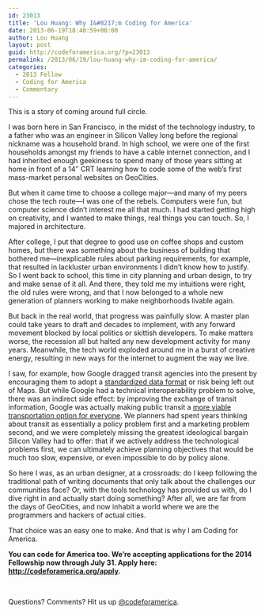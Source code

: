 ```yaml
---
id: 23013
title: 'Lou Huang: Why I&#8217;m Coding for America'
date: 2013-06-19T18:40:59+00:00
author: Lou Huang
layout: post
guid: http://codeforamerica.org/?p=23013
permalink: /2013/06/19/lou-huang-why-im-coding-for-america/
categories:
  - 2013 Fellow
  - Coding for America
  - Commentary
---
```

This is a story of coming around full circle.

I was born here in San Francisco, in the midst of the technology industry, to a father who was an engineer in Silicon Valley long before the regional nickname was a household brand. In high school, we were one of the first households amongst my friends to have a cable internet connection, and I had inherited enough geekiness to spend many of those years sitting at home in front of a 14&#8243; CRT learning how to code some of the web&#8217;s first mass-market personal websites on GeoCities.

But when it came time to choose a college major—and many of my peers chose the tech route—I was one of the rebels. Computers were fun, but computer science didn&#8217;t interest me all that much. I had started getting high on creativity, and I wanted to make things, real things you can touch. So, I majored in architecture.

After college, I put that degree to good use on coffee shops and custom homes, but there was something about the business of building that bothered me—inexplicable rules about parking requirements, for example, that resulted in lackluster urban environments I didn&#8217;t know how to justify. So I went back to school, this time in city planning and urban design, to try and make sense of it all. And there, they told me my intuitions were right, the old rules were wrong, and that I now belonged to a whole new generation of planners working to make neighborhoods livable again.

But back in the real world, that progress was painfully slow. A master plan could take years to draft and decades to implement, with any forward movement blocked by local politics or skittish developers. To make matters worse, the recession all but halted any new development activity for many years. Meanwhile, the tech world exploded around me in a burst of creative energy, resulting in new ways for the internet to augment the way we live.

I saw, for example, how Google dragged transit agencies into the present by encouraging them to adopt a <a href="https://developers.google.com/transit/gtfs/reference" target="_blank">standardized data format</a> or risk being left out of Maps. But while Google had a technical interoperability problem to solve, there was an indirect side effect: by improving the exchange of transit information, Google was actually making public transit a <a href="http://www.xconomy.com/san-francisco/2012/02/21/google-transit-a-search-giant-remaps-public-transportation/" target="_blank">more viable transportation option for everyone</a>. We planners had spent years thinking about transit as essentially a policy problem first and a marketing problem second, and we were completely missing the greatest ideological bargain Silicon Valley had to offer: that if we actively address the technological problems first, we can ultimately achieve planning objectives that would be much too slow, expensive, or even impossible to do by policy alone.

So here I was, as an urban designer, at a crossroads: do I keep following the traditional path of writing documents that only talk about the challenges our communities face? Or, with the tools technology has provided us with, do I dive right in and actually start doing something? After all, we are far from the days of GeoCities, and now inhabit a world where we are the programmers and hackers of actual cities.

That choice was an easy one to make. And that is why I am Coding for America.

**You can code for America too. We&#8217;re accepting applications for the 2014 Fellowship now through July 31. Apply here: <a href="http://codeforamerica.org/apply" target="_blank">http://codeforamerica.org/apply</a>.**

&nbsp;

Questions? Comments? Hit us up <a href="http://twitter.com/codeforamerica" target="_blank">@codeforamerica</a>.